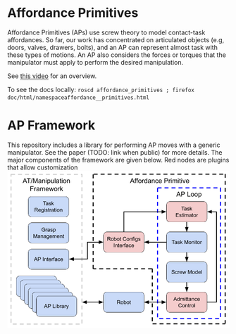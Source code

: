 # Affordance Primitives

Affordance Primitives (APs) use screw theory to model contact-task affordances. So far, our work has concentrated on articulated objects (e.g, doors, valves, drawers, bolts), and an AP can represent almost task with these types of motions. An AP also considers the forces or torques that the manipulator must apply to perform the desired manipulation.

See [this video](https://www.youtube.com/watch?v=3TGl3F_4W_8) for an overview.

To see the docs locally: `roscd affordance_primitives ; firefox doc/html/namespaceaffordance__primitives.html`

# AP Framework
This repository includes a library for performing AP moves with a generic manipulator. See the paper (TODO: link when public) for more details. The major components of the framework are given below. Red nodes are plugins that allow customization
![ap_framework](doc/images/AP_Framework.png "Affordance Primitive Framework")
